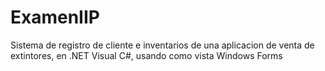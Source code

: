 # ExamenIIP
Sistema de registro de cliente e inventarios de una aplicacion de venta de extintores, en .NET Visual C#, usando como vista Windows Forms
